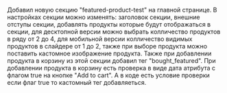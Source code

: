 Добавил новую секцию "featured-product-test" на главной странице.
В настройках секции можно изменять:
заголовок секции,
внешние отступы секции,
добавлять продукты которые будут отображаться в секции,
для десктопной версии можно выбрать колличество продуктов в ряду от 2 до 4,
для мобильной версии колличество видимых продуктов в слайдере от 1 до 2,
также при выборе продукта можно поставить кастомное изображение продукта.
Также при добавлении продукта в корзину из этой секции добавил тег "bought_featured". 
При добавлении продукта в корзину есть проверка в виде дата атрибута с флагом true на кнопке "Add to cart". А в коде есть условие проверки если флаг true то кастомный тег добавляеться.
